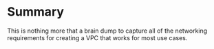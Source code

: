 # Summary

This is nothing more that a brain dump to capture all of the networking requirements for 
creating a VPC that works for most use cases.
